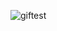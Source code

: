 ![giftest](https://tenor.com/view/rick-astley-never-gonna-give-you-up-rickroll-dance-moves-dancing-guy-gif-20856902)

